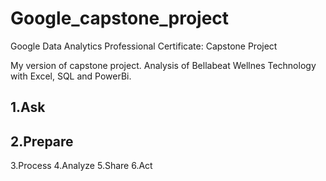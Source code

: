 # Google_capstone_project
Google Data Analytics Professional Certificate: Capstone Project


  My version of capstone project.
  Analysis of Bellabeat Wellnes Technology with Excel, SQL and PowerBi.
  


## 1.Ask
## 2.Prepare
3.Process
4.Analyze
5.Share
6.Act
